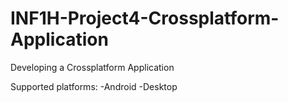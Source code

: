 # INF1H-Project4-Crossplatform-Application
Developing a Crossplatform Application

Supported platforms:
-Android
-Desktop

